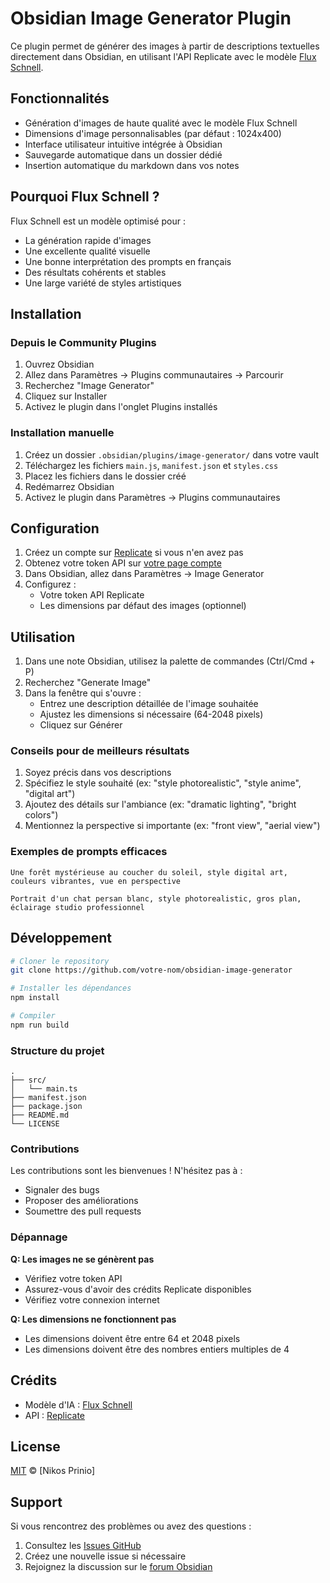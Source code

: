 # Obsidian Image Generator Plugin

Ce plugin permet de générer des images à partir de descriptions textuelles directement dans Obsidian, en utilisant l'API Replicate avec le modèle [Flux Schnell](https://replicate.com/flux-schnell).

## Fonctionnalités

- Génération d'images de haute qualité avec le modèle Flux Schnell
- Dimensions d'image personnalisables (par défaut : 1024x400)
- Interface utilisateur intuitive intégrée à Obsidian
- Sauvegarde automatique dans un dossier dédié
- Insertion automatique du markdown dans vos notes

## Pourquoi Flux Schnell ?

Flux Schnell est un modèle optimisé pour :
- La génération rapide d'images
- Une excellente qualité visuelle
- Une bonne interprétation des prompts en français
- Des résultats cohérents et stables
- Une large variété de styles artistiques

## Installation

### Depuis le Community Plugins

1. Ouvrez Obsidian
2. Allez dans Paramètres → Plugins communautaires → Parcourir
3. Recherchez "Image Generator"
4. Cliquez sur Installer
5. Activez le plugin dans l'onglet Plugins installés

### Installation manuelle

1. Créez un dossier `.obsidian/plugins/image-generator/` dans votre vault
2. Téléchargez les fichiers `main.js`, `manifest.json` et `styles.css`
3. Placez les fichiers dans le dossier créé
4. Redémarrez Obsidian
5. Activez le plugin dans Paramètres → Plugins communautaires

## Configuration

1. Créez un compte sur [Replicate](https://replicate.com/signup) si vous n'en avez pas
2. Obtenez votre token API sur [votre page compte](https://replicate.com/account)
3. Dans Obsidian, allez dans Paramètres → Image Generator
4. Configurez :
   - Votre token API Replicate
   - Les dimensions par défaut des images (optionnel)

## Utilisation

1. Dans une note Obsidian, utilisez la palette de commandes (Ctrl/Cmd + P)
2. Recherchez "Generate Image"
3. Dans la fenêtre qui s'ouvre :
   - Entrez une description détaillée de l'image souhaitée
   - Ajustez les dimensions si nécessaire (64-2048 pixels)
   - Cliquez sur Générer

### Conseils pour de meilleurs résultats

1. Soyez précis dans vos descriptions
2. Spécifiez le style souhaité (ex: "style photorealistic", "style anime", "digital art")
3. Ajoutez des détails sur l'ambiance (ex: "dramatic lighting", "bright colors")
4. Mentionnez la perspective si importante (ex: "front view", "aerial view")

### Exemples de prompts efficaces

```
Une forêt mystérieuse au coucher du soleil, style digital art, couleurs vibrantes, vue en perspective
```

```
Portrait d'un chat persan blanc, style photorealistic, gros plan, éclairage studio professionnel
```

## Développement

```bash
# Cloner le repository
git clone https://github.com/votre-nom/obsidian-image-generator

# Installer les dépendances
npm install

# Compiler
npm run build
```

### Structure du projet

```
.
├── src/
│   └── main.ts
├── manifest.json
├── package.json
├── README.md
└── LICENSE
```

### Contributions

Les contributions sont les bienvenues ! N'hésitez pas à :
- Signaler des bugs
- Proposer des améliorations
- Soumettre des pull requests

### Dépannage

**Q: Les images ne se génèrent pas**
- Vérifiez votre token API
- Assurez-vous d'avoir des crédits Replicate disponibles
- Vérifiez votre connexion internet

**Q: Les dimensions ne fonctionnent pas**
- Les dimensions doivent être entre 64 et 2048 pixels
- Les dimensions doivent être des nombres entiers multiples de 4

## Crédits

- Modèle d'IA : [Flux Schnell](https://replicate.com/flux-schnell)
- API : [Replicate](https://replicate.com)

## License

[MIT](LICENSE) © [Nikos Prinio]

## Support

Si vous rencontrez des problèmes ou avez des questions :
1. Consultez les [Issues GitHub](https://github.com/votre-nom/obsidian-image-generator/issues)
2. Créez une nouvelle issue si nécessaire
3. Rejoignez la discussion sur le [forum Obsidian](https://forum.obsidian.md)
